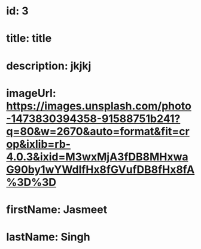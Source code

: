 # id: 3
# title: title
# description: jkjkj
# imageUrl: https://images.unsplash.com/photo-1473830394358-91588751b241?q=80&w=2670&auto=format&fit=crop&ixlib=rb-4.0.3&ixid=M3wxMjA3fDB8MHxwaG90by1wYWdlfHx8fGVufDB8fHx8fA%3D%3D
# firstName: Jasmeet
# lastName: Singh
